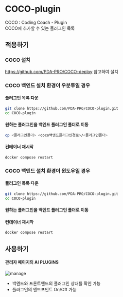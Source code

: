 
# COCO-plugin

COCO : Coding Coach - Plugin  
COCO에 추가할 수 있는 플러그인 목록  

## 적용하기
### COCO 설치
https://github.com/PDA-PRO/COCO-deploy
참고하여 설치

### COCO 백엔드 설치 환경이 우분투일 경우
#### 플러그인 목록 다운
```bash
git clone https://github.com/PDA-PRO/COCO-plugin.git
cd COCO-plugin
```

#### 원하는 플러그인을 백엔드 플러그인 폴더로 이동
```bash
cp <플러그인폴더> <coco백엔드플러그인경로>/<플러그인폴더>
```

#### 컨테이너 재시작
```bash
docker compose restart
```

### COCO 백엔드 설치 환경이 윈도우일 경우
#### 플러그인 목록 다운
```bash
git clone https://github.com/PDA-PRO/COCO-plugin.git
cd COCO-plugin
```

#### 원하는 플러그인을 백엔드 플러그인 폴더로 이동


#### 컨테이너 재시작
```powershell
docker compose restart
```

## 사용하기
#### 관리자 페이지의 AI PLUGINS
![manage](https://github.com/PDA-PRO/COCO-plugin/assets/80380576/cc8fcf7a-d4c8-4152-a206-107817fcf003)

* 백엔드와 프론트엔드의 플러그인 상태를 확인 가능
* 플러그인의 엔드포인트 On/Off 가능
